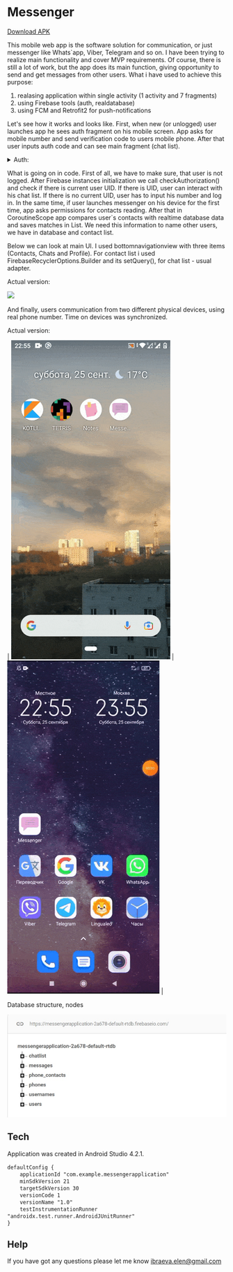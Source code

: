 # Messenger

[Download APK](https://github.com/ElenaIbr/Messenger/raw/master/app-debug.apk)

This mobile web app is the software solution for communication, or just messenger like Whats`app, Viber, Telegram and so on. 
I have been trying to realize main functionality and cover MVP requirements.
Of course, there is still a lot of work, but the app does its main function, 
giving opportunity to send and get messages from other users. What i have used to achieve this purpose:
1. realasing application within single activity (1 activity and 7 fragments)
2. using Firebase tools (auth, realdatabase)
3. using FCM and Retrofit2 for push-notifications

Let's see how it works and looks like.
First, when new (or unlogged) user launches app he sees auth fragment on his mobile screen. 
App asks for mobile number and send verification code to users mobile phone. 
After that user inputs auth code and can see main fragment (chat list). 

<details>
<summary>Auth:</summary>
    
https://raw.githubusercontent.com/ElenaIbr/Messenger/master/demo_1.gif

</details>

What is going on in code. First of all, we have to make sure, that user is not logged. After Firebase instances initialization we call checkAuthorization() and check if there is current user UID. If there is UID, user can interact with his chat list.
If there is no current  UID, user has to input his number and log in. 
In the same time, if user launches messenger on his device for the first time, app asks permissions for contacts reading. After that in CoroutineScope app compares user`s contacts with realtime database data and saves matches in List. We need this information to name other users, we have in database and contact list.

Below we can look at main UI. I used bottomnavigationview with three items (Contacts, Chats and Profile). For contact list i used FirebaseRecyclerOptions.Builder and its setQuery(), for chat list - usual adapter.

Actual version:

![](https://raw.githubusercontent.com/ElenaIbr/Messenger/master/demo_2.gif)

And finally, users communication from two different physical devices, using real phone number. Time on devices was synchronized.

Actual version:

| ![](https://raw.githubusercontent.com/ElenaIbr/Messenger/master/demo_4.gif) | 
![](https://raw.githubusercontent.com/ElenaIbr/Messenger/master/demo_3.gif) |


Database structure, nodes

![](https://raw.githubusercontent.com/ElenaIbr/Messenger/master/dataabase.jpg)

## Tech

Application was created in Android Studio 4.2.1.

    defaultConfig {
        applicationId "com.example.messengerapplication"
        minSdkVersion 21
        targetSdkVersion 30
        versionCode 1
        versionName "1.0"
        testInstrumentationRunner "androidx.test.runner.AndroidJUnitRunner"
    }

## Help

If you have got any questions please let me know ibraeva.elen@gmail.com



